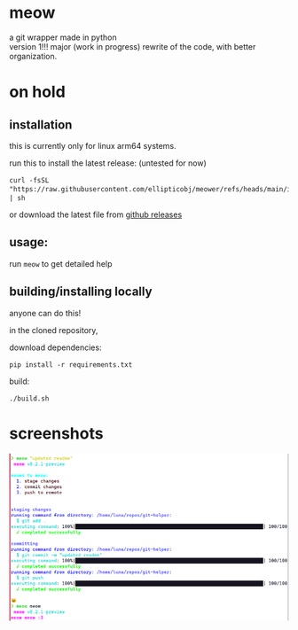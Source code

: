 # meow
a git wrapper made in python  
version 1!!! major (work in progress) rewrite of the code, with better organization.  

# on hold

## installation
this is currently only for linux arm64 systems.  

run this to install the latest release: (untested for now)
```
curl -fsSL "https://raw.githubusercontent.com/ellipticobj/meower/refs/heads/main/install.sh" | sh
```

or download the latest file from [github releases](https://github.com/ellipticobj/meower/releases/latest)

## usage:
run `meow` to get detailed help

## building/installing locally
anyone can do this!  

in the cloned repository, 

download dependencies:
```
pip install -r requirements.txt
```

build:
```
./build.sh
```

# screenshots
![screenshot](assets/screenshot.png)
